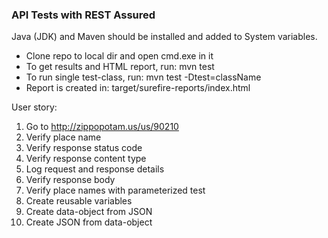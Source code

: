 ### API Tests with REST Assured

Java (JDK) and Maven should be installed and added to System variables.

- Clone repo to local dir and open cmd.exe in it
- To get results and HTML report, run: mvn test
- To run single test-class, run: mvn test -Dtest=className
- Report is created in: target/surefire-reports/index.html

User story:

1. Go to http://zippopotam.us/us/90210
2. Verify place name
3. Verify response status code
4. Verify response content type
5. Log request and response details
6. Verify response body
7. Verify place names with parameterized test
8. Create reusable variables
9. Create data-object from JSON
10. Create JSON from data-object